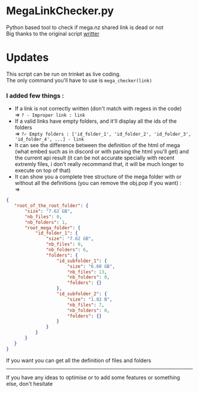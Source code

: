 # MegaLinkChecker.py
Python based tool to check if mega.nz shared link is dead or not\
Big thanks to the original script [writter](https://github.com/snoofox/MegaLinkChecker.py)

# Updates
This script can be run on trinket as live coding.\
The only command you'll have to use is `mega_checker(link)` 

###  I added few things : 
 - If a link is not correctly written (don't match with regexs in the code)\
 => `? - Improper link : link`
 - If a valid links have empty folders, and it'll display all the ids of the folders\
 => `?✓ Empty folders : ['id_folder_1', 'id_folder_2', 'id_folder_3', 'id_folder_4', ...] - link`
 - It can see the difference between the definition of the html of mega (what embed such as in discord or with parsing the html you'll get) and the current api result (it can be not accurate specially with recent extremly files, i don't really recommand that, it will be much longer to execute on top of that)
 - It can show you a complete tree structure of the mega folder with or without all the definitions (you can remove the obj.pop if you want) :\
 =>
 ```json
 {
    "root_of_the_root_folder": {
        "size": "7.62 GB",
        "nb_files": 0,
        "nb_folders": 1,
        "root_mega_folder": {
            "id_folder_1": {
                "size": "7.62 GB",
                "nb_files": 0,
                "nb_folders": 6,
                "folders": {
                    "id_subfolder_1": {
                        "size": "6.60 GB",
                        "nb_files": 13,
                        "nb_folders": 0,
                        "folders": {}
                    },
                    "id_subfolder_2": {
                        "size": "1.02 B",
                        "nb_files": 7,
                        "nb_folders": 0,
                        "folders": {}
                    }
                }
            }
        }
    }
}
 ```
 If you want you can get all the definition of files and folders

---
If you have any ideas to optimise or to add some features or something else, don't hesitate
